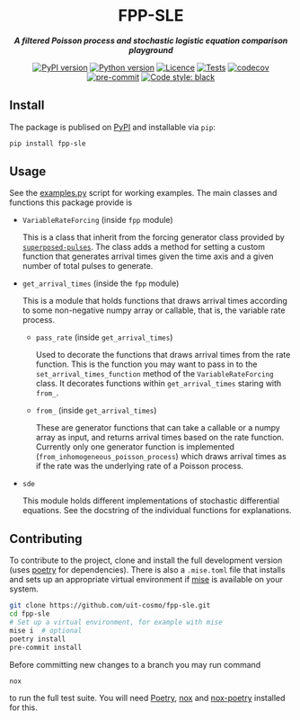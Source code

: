 <h1 align="center">FPP-SLE</h1>
<div align="center">

_**A filtered Poisson process and stochastic logistic equation comparison playground**_

[![PyPI version](https://img.shields.io/pypi/v/fpp-sle)](https://pypi.org/project/fpp-sle/)
[![Python version](https://img.shields.io/pypi/pyversions/fpp-sle)](https://pypi.org/project/fpp-sle/)
[![Licence](https://img.shields.io/badge/license-GPL3-yellow)](https://opensource.org/licenses/GPL-3.0)
[![Tests](https://github.com/uit-cosmo/fpp-sle/workflows/Tests/badge.svg)](https://github.com/uit-cosmo/fpp-sle/actions?workflow=Tests)
[![codecov](https://codecov.io/gh/uit-cosmo/fpp-sle/branch/main/graph/badge.svg?token=F98z2i3T4G)](https://codecov.io/gh/uit-cosmo/fpp-sle)
[![pre-commit](https://img.shields.io/badge/pre--commit-enabled-brightgreen?logo=pre-commit&logoColor=white)](https://github.com/pre-commit/pre-commit)
[![Code style: black](https://img.shields.io/badge/code%20style-black-000000.svg)](https://github.com/psf/black)

</div>

## Install

The package is publised on [PyPI] and installable via `pip`:

```bash
pip install fpp-sle
```

## Usage

See the [examples.py] script for working examples. The main classes and functions this
package provide is

- `VariableRateForcing` (inside `fpp` module)

  This is a class that inherit from the forcing generator class provided by
  [`superposed-pulses`](https://github.com/uit-cosmo/superposed-pulses). The class adds
  a method for setting a custom function that generates arrival times given the time
  axis and a given number of total pulses to generate.

- `get_arrival_times` (inside the `fpp` module)

  This is a module that holds functions that draws arrival times according to some
  non-negative numpy array or callable, that is, the variable rate process.

  - `pass_rate` (inside `get_arrival_times`)

    Used to decorate the functions that draws arrival times from the rate function. This
    is the function you may want to pass in to the `set_arrival_times_function` method
    of the `VariableRateForcing` class. It decorates functions within
    `get_arrival_times` staring with `from_`.

  - `from_` (inside `get_arrival_times`)

    These are generator functions that can take a callable or a numpy array as input,
    and returns arrival times based on the rate function. Currently only one generator
    function is implemented (`from_inhomogeneous_poisson_process`) which draws arrival
    times as if the rate was the underlying rate of a Poisson process.

- `sde`

  This module holds different implementations of stochastic differential equations. See
  the docstring of the individual functions for explanations.

## Contributing

To contribute to the project, clone and install the full development version (uses
[poetry] for dependencies). There is also a `.mise.toml` file that installs and sets up
an appropriate virtual environment if [mise](https://mise.jdx.dev/) is available on your
system.

```bash
git clone https://github.com/uit-cosmo/fpp-sle.git
cd fpp-sle
# Set up a virtual environment, for example with mise
mise i  # optional
poetry install
pre-commit install
```

Before committing new changes to a branch you may run command

```bash
nox
```

to run the full test suite. You will need [Poetry], [nox] and [nox-poetry] installed for
this.

[pypi]: https://pypi.org/
[poetry]: https://python-poetry.org
[examples.py]: ./assets/examples.py
[nox]: https://nox.thea.codes/en/stable/
[nox-poetry]: https://nox-poetry.readthedocs.io/
